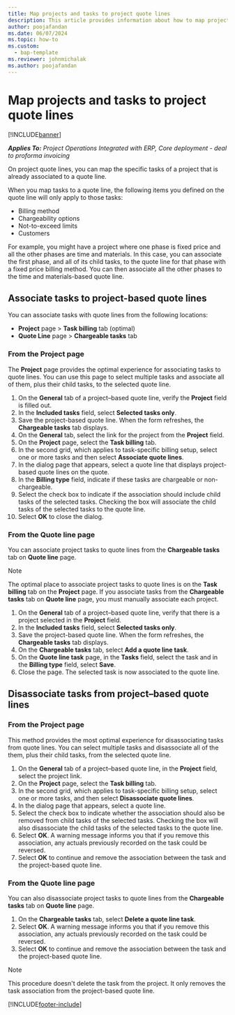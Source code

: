 ```yaml
---
title: Map projects and tasks to project quote lines
description: This article provides information about how to map projects and tasks to project quote lines.
author: poojafandan
ms.date: 06/07/2024
ms.topic: how-to
ms.custom: 
  - bap-template
ms.reviewer: johnmichalak
ms.author: poojafandan
---
```


# Map projects and tasks to project quote lines

[!INCLUDE[banner](../../includes/banner.md)]

_**Applies To:** Project Operations Integrated with ERP, Core deployment - deal to proforma invoicing_

On project quote lines, you can map the specific tasks of a project that is already associated to a quote line.

When you map tasks to a quote line, the following items you defined on the quote line will only apply to those tasks:

- Billing method
- Chargeability options
- Not-to-exceed limits
- Customers

For example, you might have a project where one phase is fixed price and all the other phases are time and materials. In this case, you can associate the first phase, and all of its child tasks, to the quote line for that phase with a fixed price billing method. You can then associate all the other phases to the time and materials-based quote line.

## Associate tasks to project-based quote lines

You can associate tasks with quote lines from the following locations:

- **Project** page > **Task billing** tab (optimal)
- **Quote Line** page > **Chargeable tasks** tab 

### From the Project page

The **Project** page provides the optimal experience for associating tasks to quote lines. You can use this page to select multiple tasks and associate all of them, plus their child tasks, to the selected quote line.

1. On the **General** tab of a project–based quote line, verify the **Project** field is filled out.
2. In the **Included tasks** field, select **Selected tasks only**.
3. Save the project-based quote line. When the form refreshes, the **Chargeable tasks** tab displays.
4. On the **General** tab, select the link for the project from the **Project** field.
5. On the **Project** page, select the **Task billing** tab.
6. In the second grid, which applies to task-specific billing setup, select one or more tasks and then select **Associate quote lines**.
7. In the dialog page that appears, select a quote line that displays project-based quote lines on the quote.
8. In the **Billing type** field, indicate if these tasks are chargeable or non-chargeable.
9. Select the check box to indicate if the association should include child tasks of the selected tasks. Checking the box will associate the child tasks of the selected tasks to the quote line.
10. Select **OK** to close the dialog.

### From the Quote line page

You can associate project tasks to quote lines from the **Chargeable tasks** tab on **Quote line** page.

>[!NOTE]
>The optimal place to associate project tasks to quote lines is on the **Task billing** tab on the **Project** page. If you associate tasks from the **Chargeable tasks** tab on **Quote line** page, you must manually associate each project.

1. On the **General** tab of a project–based quote line, verify that there is a project selected in the **Project** field.
2. In the **Included tasks** field, select **Selected tasks only**.
3. Save the project-based quote line. When the form refreshes, the **Chargeable tasks** tab displays.
4. On the **Chargeable tasks** tab, select **Add a quote line task**.
5. On the **Quote line task** page, in the **Tasks** field, select the task and in the **Billing type** field, select **Save**. 
6. Close the page. The selected task is now associated to the quote line.

## Disassociate tasks from project–based quote lines

### From the Project page

This method provides the most optimal experience for disassociating tasks from quote lines. You can select multiple tasks and disassociate all of the them, plus their child tasks, from the selected quote line.

1. On the **General** tab of a project–based quote line, in the **Project** field, select the project link.
2. On the **Project** page, select the **Task billing** tab.
3. In the second grid, which applies to task-specific billing setup, select one or more tasks, and then select **Disassociate quote lines**.
4. In the dialog page that appears, select a quote line.
5. Select the check box to indicate whether the association should also be removed from child tasks of the selected tasks. Checking the box will also disassociate the child tasks of the selected tasks to the quote line.
6. Select **OK**. A warning message informs you that if you remove this association, any actuals previously recorded on the task could be reversed. 
7. Select **OK** to continue and remove the association between the task and the project-based quote line.

### From the Quote line page

You can also disassociate project tasks to quote lines from the **Chargeable tasks** tab on **Quote line** page.

1. On the **Chargeable tasks** tab, select **Delete a quote line task**.
2. Select **OK**. A warning message informs you that if you remove this association, any actuals previously recorded on the task could be reversed. 
3. Select **OK** to continue and remove the association between the task and the project-based quote line.

>[!NOTE]
> This procedure doesn't delete the task from the project. It only removes the task association from the project-based quote line.


[!INCLUDE[footer-include](../../includes/footer-banner.md)]
